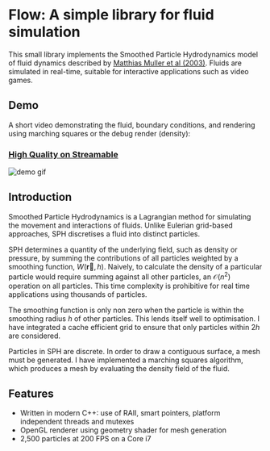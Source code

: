 # Flow: A simple library for fluid simulation

This small library implements the Smoothed Particle Hydrodynamics model of fluid dynamics described by [Matthias Muller et al (2003)](http://matthias-mueller-fischer.ch/publications/sca03.pdf). Fluids are simulated in real-time, suitable for interactive applications such as video games. 

## Demo
A short video demonstrating the fluid, boundary conditions, and rendering using marching squares or the debug render (density):

### [High Quality on Streamable](https://streamable.com/kwz6w)

![demo gif](https://thumbs.gfycat.com/VapidNippyIsabellineshrike-size_restricted.gif)





## Introduction

Smoothed Particle Hydrodynamics is a Lagrangian method for simulating the movement and interactions of fluids. Unlike Eulerian grid-based approaches, SPH discretises a fluid into distinct particles.

SPH determines a quantity of the underlying field, such as density or pressure, by summing the contributions of all particles weighted by a smoothing function, $W(\mathbf{\overrightarrow{r}},h)$. Naively, to calculate the density of a particular particle would require summing against all other particles, an $\mathcal{O}(n^2)$ operation on all particles. This time complexity is prohibitive for real time applications using thousands of particles.

The smoothing function is only non zero when the particle is within the smoothing radius $h$ of other particles. This lends itself well to optimisation. I have integrated a cache efficient grid to ensure that only particles within $2h$ are considered.

Particles in SPH are discrete. In order to draw a contiguous surface, a mesh must be generated. I have implemented a marching squares algorithm, which produces a mesh by evaluating the density field of the fluid.

## Features
- Written in modern C++: use of RAII, smart pointers, platform independent threads and mutexes
- OpenGL renderer using geometry shader for mesh generation
- 2,500 particles at 200 FPS on a Core i7
